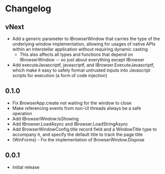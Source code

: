 # Changelog

## vNext

* Add a generic parameter to IBrowserWindow that carries the type of the underlying window implementation, allowing for usages of native APIs within an Interstellar application without requiring dynamic casting
    * This also affects all types and functions that depend on IBrowserWindow -- so just about everything except IBrowser 
* Add executeJavascriptf, javascriptf, and IBrowser.ExecuteJavascriptf, which make it easy to safely format untrusted inputs into Javascript scripts for execution (a form of code injection)

## 0.1.0

* Fix BrowserApp.create not waiting for the window to close
* Make referencing events from non-UI threads always be a safe operation
* Add IBrowserWindow.IsShowing
* Add IBrowser.LoadAsync and IBrowser.LoadStringAsync
* Add BrowserWindowConfig.title record field and a WindowTitle type to accompany it, and specify the default title to track the page title
* (WinForms) - Fix the implementation of BrowserWindow.Dispose

## 0.0.1

* Initial release
